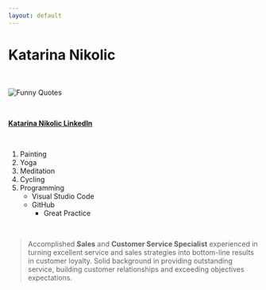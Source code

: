 ```yaml
---
layout: default
---
```


# Katarina Nikolic


<br>

![Funny Quotes](https://scontent-frt3-1.xx.fbcdn.net/v/t1.0-1/32887352_197343187570783_7798841202790367232_n.jpg?_nc_cat=107&_nc_sid=dbb9e7&_nc_ohc=ZVQN1DwJcNwAX-pfUUU&_nc_ht=scontent-frt3-1.xx&oh=af27bdff4b7558f45232b106b667af59&oe=5F49EED8)

<br>

**[Katarina Nikolic LinkedIn](https://www.linkedin.com/in/katarina-nikolic-14951089)**

<br>

1. Painting
2. Yoga
3. Meditation
4. Cycling
5. Programming
     - Visual Studio Code
     - GitHub
       - Great Practice

<br>

>Accomplished **Sales** and **Customer Service Specialist** experienced in turning excellent service and sales strategies into bottom-line results in customer loyalty. Solid background in providing outstanding service, building customer relationships and exceeding objectives expectations.
